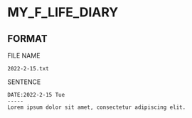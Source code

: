 # MY_F_LIFE_DIARY

## FORMAT
FILE NAME
```
2022-2-15.txt
```
SENTENCE
```
DATE:2022-2-15 Tue
-----
Lorem ipsum dolor sit amet, consectetur adipiscing elit.
```
